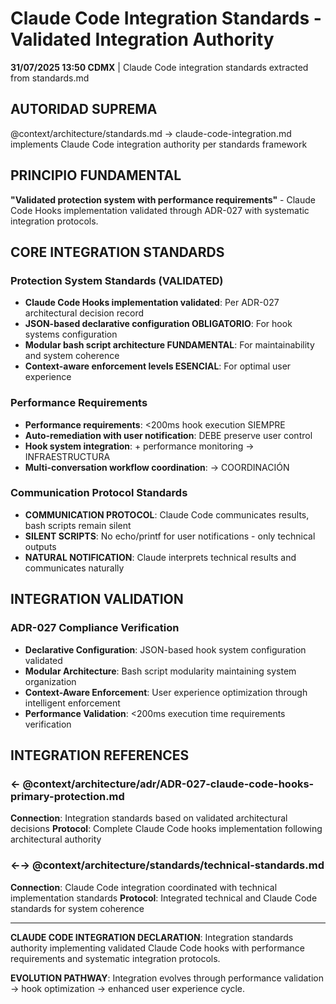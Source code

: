 # Claude Code Integration Standards - Validated Integration Authority

**31/07/2025 13:50 CDMX** | Claude Code integration standards extracted from standards.md

## AUTORIDAD SUPREMA
@context/architecture/standards.md → claude-code-integration.md implements Claude Code integration authority per standards framework

## PRINCIPIO FUNDAMENTAL
**"Validated protection system with performance requirements"** - Claude Code Hooks implementation validated through ADR-027 with systematic integration protocols.

## CORE INTEGRATION STANDARDS

### **Protection System Standards (VALIDATED)**
- **Claude Code Hooks implementation validated**: Per ADR-027 architectural decision record
- **JSON-based declarative configuration OBLIGATORIO**: For hook systems configuration
- **Modular bash script architecture FUNDAMENTAL**: For maintainability and system coherence
- **Context-aware enforcement levels ESENCIAL**: For optimal user experience

### **Performance Requirements**
- **Performance requirements**: <200ms hook execution SIEMPRE
- **Auto-remediation with user notification**: DEBE preserve user control
- **Hook system integration**: + performance monitoring → INFRAESTRUCTURA
- **Multi-conversation workflow coordination**: → COORDINACIÓN

### **Communication Protocol Standards**
- **COMMUNICATION PROTOCOL**: Claude Code communicates results, bash scripts remain silent
- **SILENT SCRIPTS**: No echo/printf for user notifications - only technical outputs
- **NATURAL NOTIFICATION**: Claude interprets technical results and communicates naturally

## INTEGRATION VALIDATION

### **ADR-027 Compliance Verification**
- **Declarative Configuration**: JSON-based hook system configuration validated
- **Modular Architecture**: Bash script modularity maintaining system organization
- **Context-Aware Enforcement**: User experience optimization through intelligent enforcement
- **Performance Validation**: <200ms execution time requirements verification

## INTEGRATION REFERENCES

### ← @context/architecture/adr/ADR-027-claude-code-hooks-primary-protection.md
**Connection**: Integration standards based on validated architectural decisions
**Protocol**: Complete Claude Code hooks implementation following architectural authority

### ←→ @context/architecture/standards/technical-standards.md
**Connection**: Claude Code integration coordinated with technical implementation standards
**Protocol**: Integrated technical and Claude Code standards for system coherence

---

**CLAUDE CODE INTEGRATION DECLARATION**: Integration standards authority implementing validated Claude Code hooks with performance requirements and systematic integration protocols.

**EVOLUTION PATHWAY**: Integration evolves through performance validation → hook optimization → enhanced user experience cycle.